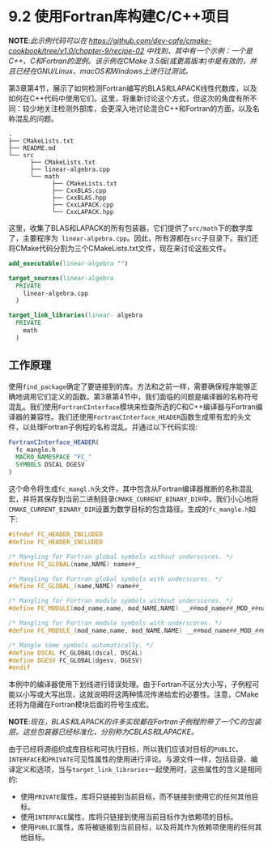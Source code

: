# 9.2 使用Fortran库构建C/C++项目

**NOTE**:*此示例代码可以在 https://github.com/dev-cafe/cmake-cookbook/tree/v1.0/chapter-9/recipe-02 中找到，其中有一个示例：一个是C++、C和Fortran的混例。该示例在CMake 3.5版(或更高版本)中是有效的，并且已经在GNU/Linux、macOS和Windows上进行过测试。*

第3章第4节，展示了如何检测Fortran编写的BLAS和LAPACK线性代数库，以及如何在C++代码中使用它们。这里，将重新讨论这个方式，但这次的角度有所不同：较少地关注检测外部库，会更深入地讨论混合C++和Fortran的方面，以及名称混乱的问题。

```shell
.
├── CMakeLists.txt
├── README.md
└── src
      ├── CMakeLists.txt
      ├── linear-algebra.cpp
      └── math
            ├── CMakeLists.txt
            ├── CxxBLAS.cpp
            ├── CxxBLAS.hpp
            ├── CxxLAPACK.cpp
            └── CxxLAPACK.hpp
```

这里，收集了BLAS和LAPACK的所有包装器，它们提供了`src/math`下的数学库了，主要程序为` linear-algebra.cpp`。因此，所有源都在`src`子目录下。我们还将CMake代码分割为三个CMakeLists.txt文件，现在来讨论这些文件。

```cmake
add_executable(linear-algebra "")

target_sources(linear-algebra
  PRIVATE
  	linear-algebra.cpp
  )

target_link_libraries(linear- algebra
  PRIVATE
  	math
  )
```

## 工作原理

使用`find_package`确定了要链接到的库。方法和之前一样，需要确保程序能够正确地调用它们定义的函数。第3章第4节中，我们面临的问题是编译器的名称符号混乱。我们使用`FortranCInterface`模块来检查所选的C和C++编译器与Fortran编译器的兼容性。我们还使用`FortranCInterface_HEADER`函数生成带有宏的头文件，以处理Fortran子例程的名称混乱。并通过以下代码实现:

```cmake
FortranCInterface_HEADER(
  fc_mangle.h
  MACRO_NAMESPACE "FC_"
  SYMBOLS DSCAL DGESV
)
```

这个命令将生成`fc_mangl.h`头文件，其中包含从Fortran编译器推断的名称混乱宏，并将其保存到当前二进制目录`CMAKE_CURRENT_BINARY_DIR`中。我们小心地将`CMAKE_CURRENT_BINARY_DIR`设置为数学目标的包含路径。生成的`fc_mangle.h`如下:

```c++
#ifndef FC_HEADER_INCLUDED
#define FC_HEADER_INCLUDED

/* Mangling for Fortran global symbols without underscores. */
#define FC_GLOBAL(name,NAME) name##_

/* Mangling for Fortran global symbols with underscores. */
#define FC_GLOBAL_(name,NAME) name##_

/* Mangling for Fortran module symbols without underscores. */
#define FC_MODULE(mod_name,name, mod_NAME,NAME) __##mod_name##_MOD_##name

/* Mangling for Fortran module symbols with underscores. */
#define FC_MODULE_(mod_name,name, mod_NAME,NAME) __##mod_name##_MOD_##name

/* Mangle some symbols automatically. */
#define DSCAL FC_GLOBAL(dscal, DSCAL)
#define DGESV FC_GLOBAL(dgesv, DGESV)
#endif
```

本例中的编译器使用下划线进行错误处理。由于Fortran不区分大小写，子例程可能以小写或大写出现，这就说明将这两种情况传递给宏的必要性。注意，CMake还将为隐藏在Fortran模块后面的符号生成宏。

**NOTE**:*现在，BLAS和LAPACK的许多实现都在Fortran子例程附带了一个C的包装层。这些包装器已经标准化，分别称为CBLAS和LAPACKE。*

由于已经将源组织成库目标和可执行目标，所以我们应该对目标的`PUBLIC`、`INTERFACE`和`PRIVATE`可见性属性的使用进行评论。与源文件一样，包括目录、编译定义和选项，当与`target_link_libraries`一起使用时，这些属性的含义是相同的:

* 使用`PRIVATE`属性，库将只链接到当前目标，而不链接到使用它的任何其他目标。
* 使用`INTERFACE`属性，库将只链接到使用当前目标作为依赖项的目标。
* 使用`PUBLIC`属性，库将被链接到当前目标，以及将其作为依赖项使用的任何其他目标。